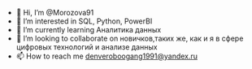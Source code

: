 - 👋 Hi, I’m @Morozova91
- 👀 I’m interested in SQL, Python, PowerBI
- 🌱 I’m currently learning Аналитика данных
- 💞️ I’m looking to collaborate on новичков,таких же, как и я в сфере цифровых технологий и анализе данных
- 📫 How to reach me denveroboogang1991@yandex.ru

<!---
Morozova91/Morozova91 is a ✨ special ✨ repository because its `README.md` (this file) appears on your GitHub profile.
You can click the Preview link to take a look at your changes.
--->
